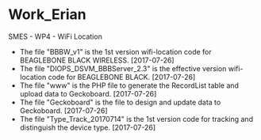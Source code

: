 # Work_Erian
SMES - WP4 - WiFi Location

* The file "BBBW_v1" is the 1st version wifi-location code for BEAGLEBONE BLACK WIRELESS. [2017-07-26]
* The file "DIOPS_DSVM_BBBServer_2.3" is the effective version wifi-location code for BEAGLEBONE BLACK. [2017-07-26]
* The file "www" is the PHP file to generate the RecordList table and upload data to Geckoboard. [2017-07-26]
* The file "Geckoboard" is the file to design and update data to Geckoboard. [2017-07-26]
* The file "Type_Track_20170714" is the 1st version code for tracking and distinguish the device type. [2017-07-26]
